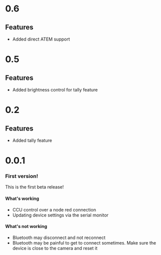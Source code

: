 # 0.6
## Features
* Added direct ATEM support

# 0.5
## Features
* Added brightness control for tally feature

# 0.2
## Features
* Added tally feature

# 0.0.1
### First version!
This is the first beta release!
#### What's working
* CCU control over a node red connection
* Updating device settings via the serial monitor
#### What's not working
* Bluetooth may disconnect and not reconnect
* Bluetooth may be painful to get to connect sometimes. Make sure the device is close to the camera and reset it
